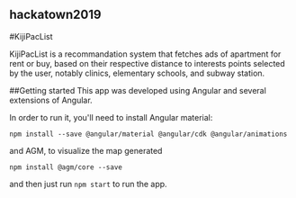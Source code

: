 ## hackatown2019
#KijiPacList

KijiPacList is a recommandation system that fetches ads of apartment for rent or buy, based on their respective 
distance to interests points selected by the user, notably clinics, elementary schools, and subway station.

##Getting started
This app was developed using Angular and several extensions of Angular. 

In order to run it, you'll need to install Angular material:

```
npm install --save @angular/material @angular/cdk @angular/animations

```

and AGM, to visualize the map generated 

```
npm install @agm/core --save

```

and then just run `npm start` to run the app.
